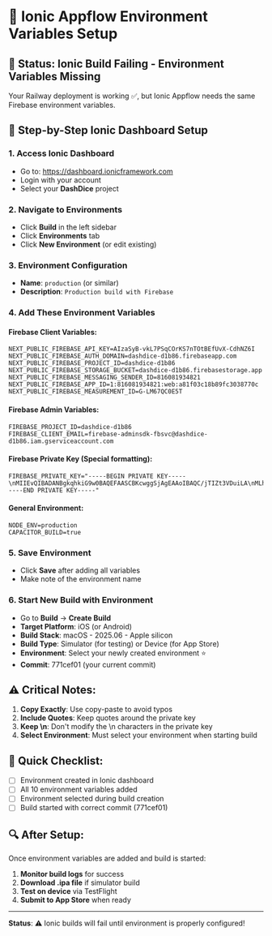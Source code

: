 # 📱 Ionic Appflow Environment Variables Setup

## 🚨 Status: Ionic Build Failing - Environment Variables Missing

Your Railway deployment is working ✅, but Ionic Appflow needs the same Firebase environment variables.

## 🎯 Step-by-Step Ionic Dashboard Setup

### 1. **Access Ionic Dashboard**
- Go to: https://dashboard.ionicframework.com
- Login with your account
- Select your **DashDice** project

### 2. **Navigate to Environments**
- Click **Build** in the left sidebar
- Click **Environments** tab
- Click **New Environment** (or edit existing)

### 3. **Environment Configuration**
- **Name**: `production` (or similar)
- **Description**: `Production build with Firebase`

### 4. **Add These Environment Variables**

#### Firebase Client Variables:
```
NEXT_PUBLIC_FIREBASE_API_KEY=AIzaSyB-vkL7PSqCOrKS7nTOtBEfUvX-CdhNZ6I
NEXT_PUBLIC_FIREBASE_AUTH_DOMAIN=dashdice-d1b86.firebaseapp.com
NEXT_PUBLIC_FIREBASE_PROJECT_ID=dashdice-d1b86
NEXT_PUBLIC_FIREBASE_STORAGE_BUCKET=dashdice-d1b86.firebasestorage.app
NEXT_PUBLIC_FIREBASE_MESSAGING_SENDER_ID=816081934821
NEXT_PUBLIC_FIREBASE_APP_ID=1:816081934821:web:a81f03c18b89fc3038770c
NEXT_PUBLIC_FIREBASE_MEASUREMENT_ID=G-LM67QC0E5T
```

#### Firebase Admin Variables:
```
FIREBASE_PROJECT_ID=dashdice-d1b86
FIREBASE_CLIENT_EMAIL=firebase-adminsdk-fbsvc@dashdice-d1b86.iam.gserviceaccount.com
```

#### Firebase Private Key (Special formatting):
```
FIREBASE_PRIVATE_KEY="-----BEGIN PRIVATE KEY-----\nMIIEvQIBADANBgkqhkiG9w0BAQEFAASCBKcwggSjAgEAAoIBAQC/jTIZt3VDuiLA\nMLh6iexsRoSKfSl1CCqDjmfrTg98LauANayY/ai7Ot/ggsBtYlJxqwjp1bgpGDMD\nxtiWZwGLZdgO6FKwae623h4hqGmEq+/mpV6ypjItlCqck3l5HgmSid//9I3FcvRD\nrr2F5jnewjlkpxyVIunVOf8lbnVLompql82Qudt8Hcbho/snfzrRzvBaLJPxDEjY\nzTC70Cvjy23QoEUjw6Mt6saFgCTKOchuc0yP8PpG0UCNz+25pzCBc4BewIblnAFd\nda1RKQOzcBwy6WkhDhtezMqQN5A3M+Z2DIZKPAT+Q0bE9vfAI2Qy+wcKxXjDWHJf\nyfcHVSPBAgMBAAECggEAI6KAz4fxqMfX7ykhKKq/8OStg5YFQGBkiFTVwFClUNSu\nMwvJMC0AVtR9EadBZRgFfl/zKI051WtLEkjLwi8nemdX6m4N9APBBQQNVvWdq7DQ\n0HezRkjkzNXjl31X+9A6t6guo887EKByEKVRXLeXzHkVdEQibRwxpBlF/hCugYND\nEGESR3G2n01D61JZ9VghBXEbZhYY+k6MyB803g0i59hJU3D+wNW2l4LUkDJRCTwd\n690JAfzdA8vdUk6xdni09Cu7fbWxpugMCwBTSjM5SvcpTM5ghdYPAX0HS8Aj4B7e\nY295lZO4Lx1suH6zgzxVcr2/KKX3iOxvXnHy3HiOAQKBgQDnSW+WTAcCB6cgV+2G\n5kDpg6B4NTnaSg95k6ddlOUm0rJPznbFn5sNnuyUNaA7gDxM9XHQY5tsfXvWVGKn\nDez/8ci8B5ZlQodEPogDtCNUHfAdK2C7bWxOb93MQZUerfyjOxT5KbcdQ69+16Uq\n+3v5TF26Xys49PEEoI+hU7qOZQKBgQDUBNmLwD9SCuQa72BWh2oxxr7p4g+jInZH\nESiTYKkm5NpEu7rr/gR7E3+fb09sZ/NA2TIYwAhN8MpOCs/38ryjMD2Wc7I1MajV\nlO0GyedgVf6QFHmd0rzpVM/mmxOrULehQA0de57SKwFkBfDKtjYEc/xV8V/J6IZ/\nqQbn4GHsLQKBgAxYRRZ2lGEtW2REjS8IFyrfla8U2DOohE7u7J34FosN7+qGkJxX\nuoTtmJ8IhbbnT1CkQSDoUCFoSTXVZzaXbbDzjM1McmCRPnsMA2J/OOuCdZB5Aj6+\nxmshWWtPjNAIZVWpD6OE8HslY7aXd/9lUOarhs0tyzbNDBg9Ia1wtKJpAoGBAJUX\ny/uQd3a0HfArAS4YD79tKXfC9ogbhd033ba1tH2bVTocYbfuayw5a/esCMgM2Wxy\nz93DvJNCjqEOzWxpD+oZ1FVmip0JjNaU4ZFyjfiawGaFX3hyZ1IVyBU8XDqOinMk\nXZSsB+V3RIUYAFoshBPhlELDeD69+0buj+KjUXkJAoGAJov/4Q5bo48iD8eE0zIj\nenMy6PJbcXk+zEb+9wfWsnB0rEvli0+/IDm03ccsQfatan5BzfnhZYw5w1XzZl/F\nVSfixxwdQB8nyfnwgxfob7oEivaeb7tzXZyE7VRK1HkK2RHLFDIto4+3+FZkyprt\nVaSunagBr19MhxVlcAv4rhY=\n-----END PRIVATE KEY-----"
```

#### General Environment:
```
NODE_ENV=production
CAPACITOR_BUILD=true
```

### 5. **Save Environment**
- Click **Save** after adding all variables
- Make note of the environment name

### 6. **Start New Build with Environment**
- Go to **Build** → **Create Build**
- **Target Platform**: iOS (or Android)
- **Build Stack**: macOS - 2025.06 - Apple silicon
- **Build Type**: Simulator (for testing) or Device (for App Store)
- **Environment**: Select your newly created environment ⭐
- **Commit**: 771cef01 (your current commit)

## ⚠️ Critical Notes:

1. **Copy Exactly**: Use copy-paste to avoid typos
2. **Include Quotes**: Keep quotes around the private key
3. **Keep \n**: Don't modify the \n characters in the private key
4. **Select Environment**: Must select your environment when starting build

## 🎯 Quick Checklist:

- [ ] Environment created in Ionic dashboard
- [ ] All 10 environment variables added
- [ ] Environment selected during build creation
- [ ] Build started with correct commit (771cef01)

## 🔍 After Setup:

Once environment variables are added and build is started:
1. **Monitor build logs** for success
2. **Download .ipa file** if simulator build
3. **Test on device** via TestFlight
4. **Submit to App Store** when ready

---

**Status**: ⚠️ Ionic builds will fail until environment is properly configured!
